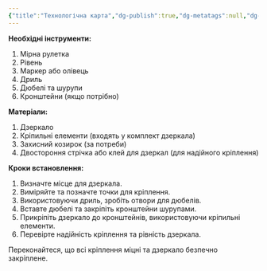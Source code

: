 ```yaml
---
{"title":"Технологічна карта","dg-publish":true,"dg-metatags":null,"dg-home":null,"permalink":"/vstanovlennya-dzerkala/tehnologichna-karta/","dgPassFrontmatter":true,"noteIcon":""}
---
```



**Необхідні інструменти:**
1. Мірна рулетка
2. Рівень
3. Маркер або олівець
4. Дриль
5. Дюбелі та шурупи
6. Кронштейни (якщо потрібно)

**Матеріали:**
1. Дзеркало
2. Кріпильні елементи (входять у комплект дзеркала)
3. Захисний козирок (за потреби)
4. Двостороння стрічка або клей для дзеркал (для надійного кріплення)

**Кроки встановлення:**
1. Визначте місце для дзеркала.
2. Виміряйте та позначте точки для кріплення.
3. Використовуючи дриль, зробіть отвори для дюбелів.
4. Вставте дюбелі та закріпіть кронштейни шурупами.
5. Прикріпіть дзеркало до кронштейнів, використовуючи кріпильні елементи.
6. Перевірте надійність кріплення та рівність дзеркала.

Переконайтеся, що всі кріплення міцні та дзеркало безпечно закріплене.